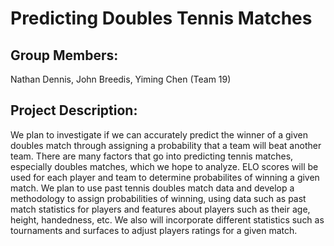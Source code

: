 # Predicting Doubles Tennis Matches

## Group Members:
Nathan Dennis, John Breedis, Yiming Chen (Team 19)

## Project Description:

We plan to investigate if we can accurately predict the winner of a given doubles match through assigning a probability that a team will beat another team. There are many factors that go into predicting tennis matches, especially doubles matches, which we hope to analyze. ELO scores will be used for each player and team to determine probabilites of winning a given match. We plan to use past tennis doubles match data and develop a methodology to assign probabilities of winning, using data such as past match statistics for players and features about players such as their age, height, handedness, etc. We also will incorporate different statistics such as tournaments and surfaces to adjust players ratings for a given match.

